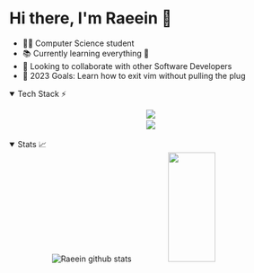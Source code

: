 # Hi there, I'm Raeein 👋 


- 👨‍💻 Computer Science student
- 📚 Currently learning everything 🤣
- 🤝 Looking to collaborate with other Software Developers
- 🥅 2023 Goals: Learn how to exit vim without pulling the plug


<details open>
<summary>  Tech Stack ⚡ </summary>
<p align="center">
        <a href="https://skillicons.dev">
            <img src="https://skillicons.dev/icons?i=swift,python,c,go,java,javascript,bash,aws,azure"/>
        </a>
        <br />
        <a href="https://skillicons.dev">
            <img src="https://skillicons.dev/icons?i=firebase,mongodb,flask,postgres,git,docker,linux"/>
        </a>
    </p>
</details>


<details open>
<summary>  Stats 📈 </summary>
<div align="center">  
  <img width="49%" height="195px" src="https://github-readme-stats.vercel.app/api?username=Raeein&show_icons=true&count_private=true&hide_border=true&title_color=26A269&icon_color=26A269&text_color=c9d1d9&bg_color=0d1117" alt="Raeein github stats" /> 
  <img width="41%" height="195px" src="https://github-readme-stats.vercel.app/api/top-langs/?username=Raeein&layout=compact&hide_border=true&&hide=python&title_color=26A269&text_color=ff91a4&bg_color=0d1117" />
</div>
</details>



<!-- 
### Connect with me

<div>
    <a href="https://www.linkedin.com/in/raeeinbagheri/" style="padding-right: 30px;display:inline-block"><img src="./img/linkedin.png" alt=""  width="40"></a>
    <a href="https://tryhackme.com/p/ryan.ba" style="padding-right: 30px;display:inline-block"><img src="./img/thm.png" alt=""  width="40" height="35"></a>
    <a href="https://raeein.github.io/"><img src="./img/website.png" alt="" width="40"></a>
</div>

